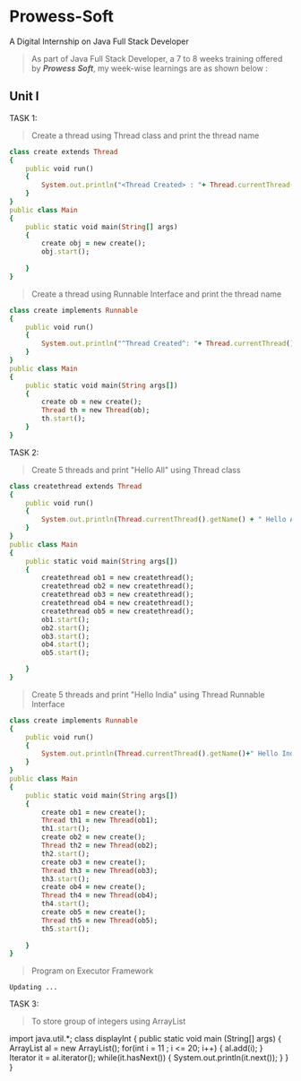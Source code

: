 # Prowess-Soft
A Digital Internship on Java Full Stack Developer

> As part of Java Full Stack Developer, a 7 to 8 weeks training offered by ***Prowess Soft***, my week-wise learnings are as shown below :

## Unit I
TASK 1:

> Create a thread using Thread class and print the thread name

```ruby
class create extends Thread
{
    public void run()
    {
        System.out.println("<Thread Created> : "+ Thread.currentThread().getName() +  " By extending thread class");
    }
}
public class Main
{
    public static void main(String[] args)
    {
        create obj = new create();
        obj.start();
        
    }
}
```

> Create a thread using Runnable Interface and print the thread name

```ruby
class create implements Runnable
{
    public void run()
    {
        System.out.println("^Thread Created^: "+ Thread.currentThread().getName());
    }
}
public class Main
{
    public static void main(String args[])
    {
        create ob = new create();
        Thread th = new Thread(ob);
        th.start();
    }
}
```

TASK 2:

> Create 5 threads and print "Hello All" using Thread class

```ruby
class createthread extends Thread
{
    public void run()
    {
        System.out.println(Thread.currentThread().getName() + " Hello All");
    }
}
public class Main
{
    public static void main(String args[])
    {
        createthread ob1 = new createthread();
        createthread ob2 = new createthread();
        createthread ob3 = new createthread();
        createthread ob4 = new createthread();
        createthread ob5 = new createthread();
        ob1.start();
        ob2.start();
        ob3.start();
        ob4.start();
        ob5.start();

    }
}
```

> Create 5 threads and print "Hello India" using Thread Runnable Interface

```ruby
class create implements Runnable
{
    public void run()
    {
        System.out.println(Thread.currentThread().getName()+" Hello India");
    }
}
public class Main
{
    public static void main(String args[])
    {
        create ob1 = new create();
        Thread th1 = new Thread(ob1);
        th1.start();
        create ob2 = new create();
        Thread th2 = new Thread(ob2);
        th2.start();
        create ob3 = new create();
        Thread th3 = new Thread(ob3);
        th3.start();
        create ob4 = new create();
        Thread th4 = new Thread(ob4);
        th4.start();
        create ob5 = new create();
        Thread th5 = new Thread(ob5);
        th5.start();
        
    }
}
```

> Program on Executor Framework

```
Updating ...
```

TASK 3:

> To store group of integers using ArrayList

import java.util.*;
class displayInt
{
	public static void main (String[] args)
	{
		ArrayList al = new ArrayList();
		for(int i = 11 ; i <= 20; i++)
		{
			al.add(i);
		}
		Iterator it = al.iterator();
		while(it.hasNext())
		{
			System.out.println(it.next());
		}
	}
}


